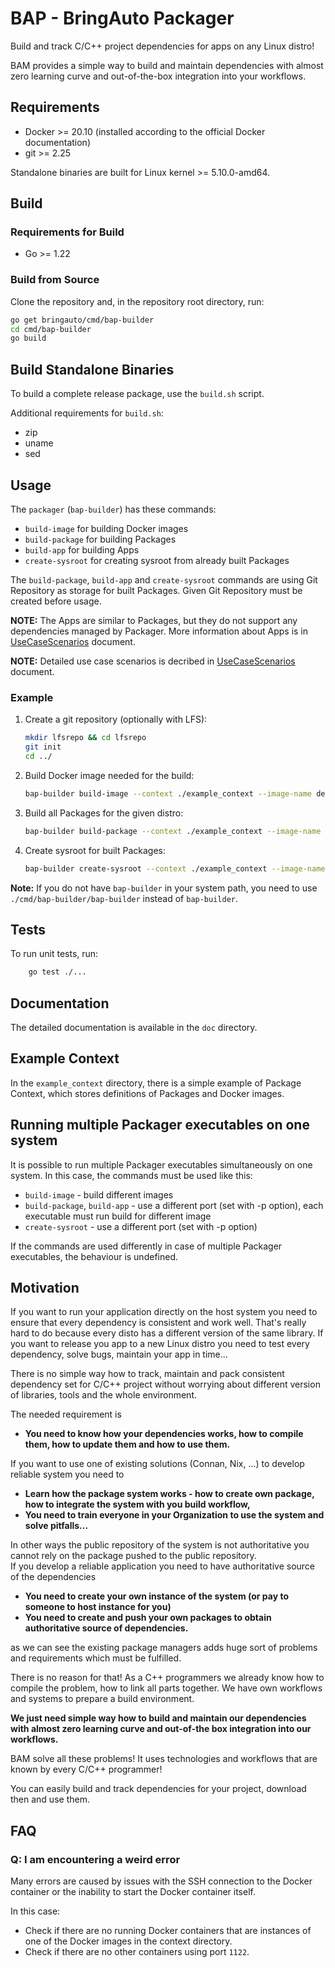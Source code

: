 # BAP - BringAuto Packager

Build and track C/C++ project dependencies for apps on any Linux distro!

BAM provides a simple way to build and maintain dependencies with almost zero learning curve and out-of-the-box integration into your workflows.

## Requirements

- Docker >= 20.10 (installed according to the official Docker documentation)
- git >= 2.25

Standalone binaries are built for Linux kernel >= 5.10.0-amd64.

## Build

### Requirements for Build

- Go >= 1.22

### Build from Source

Clone the repository and, in the repository root directory, run:

```bash
go get bringauto/cmd/bap-builder
cd cmd/bap-builder
go build
```

## Build Standalone Binaries

To build a complete release package, use the `build.sh` script.

Additional requirements for `build.sh`:

- zip
- uname
- sed

## Usage

The `packager` (`bap-builder`) has these commands:
 - `build-image` for building Docker images
 - `build-package` for building Packages
 - `build-app` for building Apps
 - `create-sysroot` for creating sysroot from already built Packages

The `build-package`, `build-app` and `create-sysroot` commands are using Git Repository as storage
for built Packages. Given Git Repository must be created before usage.

**NOTE:** The Apps are similar to Packages, but they do not support any dependencies managed by
Packager. More information about Apps is in [UseCaseScenarios](./doc/UseCaseScenarios.md) document.

**NOTE:** Detailed use case scenarios is decribed in [UseCaseScenarios](./doc/UseCaseScenarios.md) document.

### Example

1. Create a git repository (optionally with LFS):

    ```bash
    mkdir lfsrepo && cd lfsrepo
    git init
    cd ../
    ```

2. Build Docker image needed for the build:

    ```bash
    bap-builder build-image --context ./example_context --image-name debian12
    ```

3. Build all Packages for the given distro:

    ```bash
    bap-builder build-package --context ./example_context --image-name debian12 --output-dir ./lfsrepo --all
    ```

4. Create sysroot for built Packages:

    ```bash
    bap-builder create-sysroot --context ./example_context --image-name debian12 --git-lfs ./lfsrepo --sysroot-dir ./new_sysroot
    ```

**Note:** If you do not have `bap-builder` in your system path, you need to use `./cmd/bap-builder/bap-builder` instead of `bap-builder`.

## Tests

To run unit tests, run:

```bash
    go test ./...
```

## Documentation

The detailed documentation is available in the `doc` directory.

## Example Context

In the `example_context` directory, there is a simple example of Package Context, which stores definitions of Packages and Docker images.

## Running multiple Packager executables on one system

It is possible to run multiple Packager executables simultaneously on one system. In this case,
the commands must be used like this:

 - `build-image` - build different images
 - `build-package`, `build-app` - use a different port (set with -p option), each executable must run
 build for different image
 - `create-sysroot` - use a different port (set with -p option)

If the commands are used differently in case of multiple Packager executables, the behaviour is
undefined.

## Motivation

If you want to run your application directly on the host system you need to ensure that every dependency
is consistent and work well.
That's really hard to do because every disto has a different version of the same library. If you want to release
you app to a new Linux distro you need to test every dependency, solve bugs, maintain your app in time...

There is no simple way how to track, maintain and pack consistent dependency set for C/C++ project without worrying
about different version of libraries, tools and the whole environment.

The needed requirement is

- **You need to know how your dependencies works, how to compile them,
  how to update them and how to use them.**

If you want to use one of existing solutions (Connan, Nix, ...) to develop reliable system you need to

- **Learn how the package system works - how to create own package, how to integrate the system with you build workflow,**
- **You need to train everyone in your Organization to use the system and solve pitfalls...**

In other ways the public repository of the system is not authoritative you cannot rely on the package pushed
to the public repository.\
If you develop a reliable application you need to have authoritative source of the dependencies

- **You need to create your own instance of the system (or pay to someone to host instance for you)**
- **You need to create and push your own packages to obtain authoritative source of dependencies.**

as we can see the existing package managers adds huge sort of problems and requirements which must
be fulfilled.

There is no  reason for that! As a C++ programmers we already know how to compile the problem, how to link
all parts together. We have own workflows and systems to prepare a build environment.

**We just need simple way how to build and maintain our dependencies with almost zero learning curve and out-of-the
box integration into our workflows.**

BAM solve all these problems! It uses technologies and workflows that are known by every C/C++ programmer!

You can easily build and track dependencies for your project, download then and use them.

## FAQ

### Q: I am encountering a weird error

Many errors are caused by issues with the SSH connection to the Docker container or the inability to start the Docker container itself.

In this case:

- Check if there are no running Docker containers that are instances of one of the Docker images in the context directory.
- Check if there are no other containers using port `1122`.
